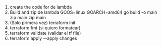 1) create the code for de lambda
2) Build and zip de lambda
GOOS=linux GOARCH=amd64 go build -o main
zip main.zip main 
3) (Solo primera vez) terraform init
4) terraform fmt (si quiero formatear)
5) terraform validate (validar el tf file)
6) terraform apply --apply changes